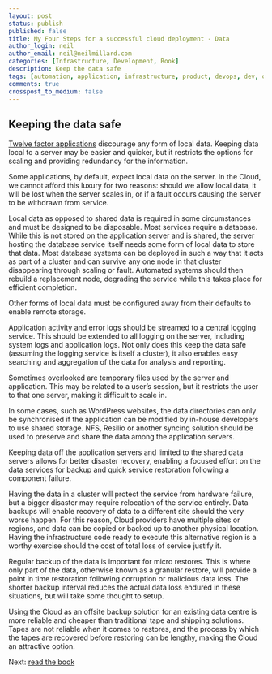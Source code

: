 ```yaml
---
layout: post
status: publish
published: false
title: My Four Steps for a successful cloud deployment - Data
author_login: neil
author_email: neil@neilmillard.com
categories: [Infrastructure, Development, Book]
description: Keep the data safe
tags: [automation, application, infrastructure, product, devops, dev, ops]
comments: true
crosspost_to_medium: false
---
```

Keeping the data safe
------------
[Twelve factor applications](https://12factor.net/) discourage any form of local data. 
Keeping data local to a server may be easier and quicker, but it restricts the options 
for scaling and providing redundancy for the information.

Some applications, by default, expect local data on the server. In the Cloud, we cannot 
afford this luxury for two reasons: should we allow local data, it will be lost when the 
server scales in, or if a fault occurs causing the server to be withdrawn from service.

Local data as opposed to shared data is required in some circumstances and must be 
designed to be disposable. Most services require a database. While this is not stored on 
the application server and is shared, the server hosting the database service itself 
needs some form of local data to store that data. Most database systems can be deployed 
in such a way that it acts as part of a cluster and can survive any one node in that 
cluster disappearing through scaling or fault. Automated systems should then rebuild a 
replacement node, degrading the service while this takes place for efficient completion.

Other forms of local data must be configured away from their defaults to enable remote 
storage.

Application activity and error logs should be streamed to a central logging service. This 
should be extended to all logging on the server, including system logs and application 
logs. Not only does this keep the data safe (assuming the logging service is itself a 
cluster), it also enables easy searching and aggregation of the data for analysis and 
reporting.

Sometimes overlooked are temporary files used by the server and application. This may be 
related to a user’s session, but it restricts the user to that one server, making it 
difficult to scale in.

In some cases, such as WordPress websites, the data directories can only be synchronised 
if the application can be modified by in-house developers to use shared storage. NFS, 
Resilio or another syncing solution should be used to preserve and share the data among 
the application servers.

Keeping data off the application servers and limited to the shared data servers allows for 
better disaster recovery, enabling a focused effort on the data services for backup and 
quick service restoration following a component failure.

Having the data in a cluster will protect the service from hardware failure, but a bigger 
disaster may require relocation of the service entirely. Data backups will enable recovery 
of data to a different site should the very worse happen. For this reason, Cloud providers 
have multiple sites or regions, and data can be copied or backed up to another physical 
location. Having the infrastructure code ready to execute this alternative region is a 
worthy exercise should the cost of total loss of service justify it.

Regular backup of the data is important for micro restores. This is where only part of the 
data, otherwise known as a granular restore, will provide a point in time restoration 
following corruption or malicious data loss. The shorter backup interval reduces the actual 
data loss endured in these situations, but will take some thought to setup.

Using the Cloud as an offsite backup solution for an existing data centre is more reliable 
and cheaper than traditional tape and shipping solutions. Tapes are not reliable when it 
comes to restores, and the process by which the tapes are recovered before restoring can be 
lengthy, making the Cloud an attractive option.

Next: [read the book](http://www.neilmillard.com/book/)
